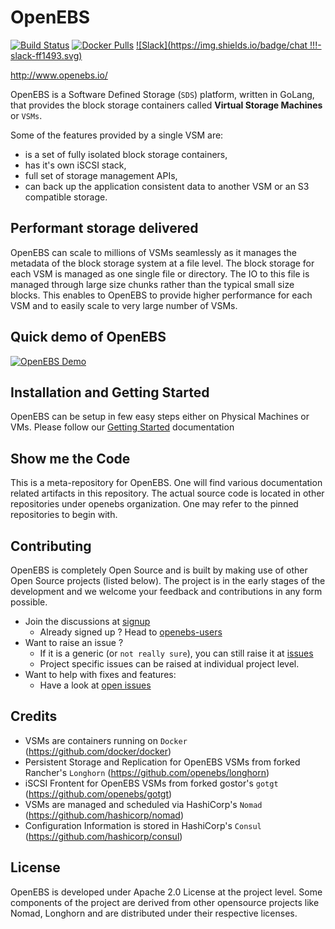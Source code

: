 # OpenEBS

[![Build Status](https://travis-ci.org/openebs/jiva.svg?branch=master)](https://travis-ci.org/openebs/jiva)
[![Docker Pulls](https://img.shields.io/docker/pulls/openebs/jiva.svg)](https://hub.docker.com/r/openebs/jiva/)
[![Slack](https://img.shields.io/badge/chat !!!-slack-ff1493.svg)]( https://openebsslacksignup.herokuapp.com/)

http://www.openebs.io/

OpenEBS is a Software Defined Storage (`SDS`) platform, written in GoLang, that provides the block storage 
containers called **Virtual Storage Machines** or `VSMs`. 

Some of the features provided by a single VSM are:

- is a set of fully isolated block storage containers,
- has it's own iSCSI stack, 
- full set of storage management APIs,
- can back up the application consistent data to another VSM or an S3 compatible storage.

## Performant storage delivered

OpenEBS can scale to millions of VSMs seamlessly as it manages the metadata of the block storage system at 
a file level. The block storage for each VSM is managed as one single file or directory. The IO to this file
is managed through large size chunks rather than the typical small size blocks. This enables to OpenEBS to 
provide higher performance for each VSM and to easily scale to very large number of VSMs. 

## Quick demo of OpenEBS 

[![OpenEBS Demo](https://s7.postimg.org/adw357irf/openebs_demo_png.png)](https://www.youtube.com/watch?v=jeeWIFiC5LQ)

## Installation and Getting Started

OpenEBS can be setup in few easy steps either on Physical Machines or VMs. 
Please follow our [Getting Started](docs/getting-started.md) documentation 

## Show me the Code

This is a meta-repository for OpenEBS. One will find various documentation related artifacts
in this repository. The actual source code is located in other repositories under openebs 
organization. One may refer to the pinned repositories to begin with.

## Contributing

OpenEBS is completely Open Source and is built by making use of other Open Source projects (listed below). 
The project is in the early stages of the development and we welcome your feedback and contributions in any 
form possible.

- Join the discussions at [signup](https://openebsslacksignup.herokuapp.com/)
  - Already signed up ? Head to [openebs-users](https://openebs-community.slack.com/messages/openebs-users/)
- Want to raise an issue ?
  - If it is a generic (or `not really sure`), you can still raise it at [issues](https://github.com/openebs/openebs/issues)
  - Project specific issues can be raised at individual project level.
- Want to help with fixes and features:
  - Have a look at [open issues](https://github.com/issues?q=user%3Aopenebs+is%3Aopen)

## Credits

- VSMs are containers running on `Docker` (https://github.com/docker/docker)
- Persistent Storage and Replication for OpenEBS VSMs from forked Rancher's `Longhorn` (https://github.com/openebs/longhorn)
- iSCSI Frontent for OpenEBS VSMs from forked gostor's `gotgt` (https://github.com/openebs/gotgt)
- VSMs are managed and scheduled via HashiCorp's `Nomad` (https://github.com/hashicorp/nomad)
- Configuration Information is stored in HashiCorp's `Consul` (https://github.com/hashicorp/consul)

## License

OpenEBS is developed under Apache 2.0 License at the project level. 
Some components of the project are derived from other opensource projects like Nomad, Longhorn 
and are distributed under their respective licenses. 
